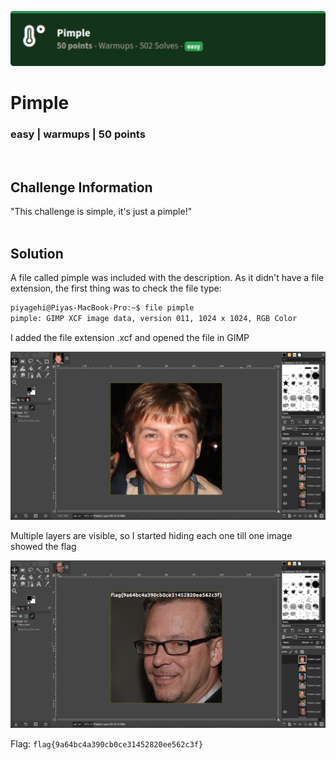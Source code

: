 ![](images/2-header.png)

# Pimple
### easy | warmups | 50 points  
<br/>

## Challenge Information
"This challenge is simple, it's just a pimple!"
<br/><br />

## Solution
A file called pimple was included with the description. As it didn't have a file extension, the first thing was to check the file type:

```bash
piyagehi@Piyas-MacBook-Pro:~$ file pimple
pimple: GIMP XCF image data, version 011, 1024 x 1024, RGB Color
```

I added the file extension .xcf and opened the file in GIMP

![](images/2-picture.png)

Multiple layers are visible, so I started hiding each one till one image showed the flag

![](images/2-flag.png)

Flag: `flag{9a64bc4a390cb0ce31452820ee562c3f}`